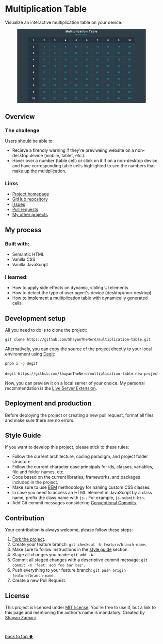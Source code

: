<h1>Multiplication Table</h1>

<p>
   Visualize an interactive multiplication table on your device.
</p>
<figure>
   <img src="https://github.com/ShayanTheNerd/multiplication-table/blob/main/og-img.webp" alt="Multiplication Table preview" />
</figure>

<h2>Overview</h2>
<h3>The challenge</h3>
<p>Users should be able to:</p>
<ul>
   <li>Recieve a firendly warning if they're previweing website on a non-desktop device (mobile, tablet, etc.).</li>
   <li>Hover over a number (table cell) or click on it if on a non-desktop device and have corresponding table cells highlighted to see the numbers that make up the multiplication.</li>
</ul>

<h3>Links</h3>
<ul>
   <li>
      <a href="https://shayanthenerd.github.io/multiplication-table">Project homepage</a>
   </li>
   <li>
      <a href="https://github.com/ShayanTheNerd/multiplication-table">GitHub repository</a>
   </li>
   <li>
      <a href="https://github.com/ShayanTheNerd/multiplication-table/issues">Issues</a>
   </li>
   <li>
      <a href="https://github.com/ShayanTheNerd/multiplication-table/pulls">Pull requests</a>
   </li>
   <li>
      <a href="https://github.com/ShayanTheNerd?tab=repositories">My other projects</a>
   </li>
</ul>

<h2>My process</h2>
<h3>Built with:</h3>
<ul>
   <li>Semantic HTML</li>
   <li>Vanilla CSS</li>
   <li>Vanilla JavaScript</li>
</ul>

<h3>I learned:</h3>
<ul>
   <li>How to apply side effects on dynamic, sibling UI elements.</li>
   <li>How to detect the type of user agent's device (desktop/non-desktop).</li>
   <li>How to implement a multiplication table with dynamically generated cells.</li>
</ul>

<h2>Development setup</h2>
<p>All you need to do is to clone the project:</p>

```sh
git clone https://github.com/ShayanTheNerd/multiplication-table.git
```

<p>
   Alternatively, you can copy the source of the project directly to your local environment using <a href="https://github.com/Rich-Harris/degit">Degit</a>:
</p>

```sh
pnpm i -g degit

degit https://github.com/ShayanTheNerd/multiplication-table new-project-folder
```

<p>Now, you can preview it on a local server of your choice. My personal recommendation is the <a href="https://marketplace.visualstudio.com/items?itemName=ritwickdey.LiveServer">Live Server Extension</a>.</p>

<h2>Deployment and production</h2>
<p>Before deploying the project or creating a new pull request, format all files and make sure there are no errors.</p>

<h2>Style Guide</h2>
<p>If you want to develop this project, please stick to these rules:</p>
<ul>
   <li>Follow the current architecture, coding paradigm, and project folder structure.</li>
   <li>Follow the current character case principals for ids, classes, variables, file and folder names, etc.</li>
   <li>Code based on the current libraries, frameworks, and packages included in the project.</li>
   <li>Make sure to use <a href="https://getbem.com">BEM</a> methodology for naming custom CSS classes.</li>
   <li>In case you need to access an HTML element in JavaScript by a class name, prefix the class name with <code>js-</code>. For example, <code>js-submit-btn</code>.</li>
   <li>Add Git commit messages considering <a href="https://www.conventionalcommits.org">Conventional Commits</a>.</li>
</ul>

<h2>Contribution</h2>
<p>Your contribution is always welcome, please follow these steps:</p>
<ol>
   <li>
      <a href="https://github.com/ShayanTheNerd/multiplication-table/fork">Fork the project</a>.
   </li>
   <li>Create your feature branch: <code>git checkout -b feature/branch-name</code>.</li>
   <li>Make sure to follow instructions in the <a href="https://github.com/ShayanTheNerd/multiplication-table#style-guide">style guide</a> section.</li>
   <li>Stage all changes you made: <code>git add -A</code>.</li>
   <li>Commit all staged changes with a descriptive commit message: <code>git commit -m 'feat: add foo bar baz'</code>.</li>
   <li>Push everything to your feature branch: <code>git push origin feature/branch-name</code>.</li>
   <li>Create a new Pull Request.</li>
</ol>

<h2>License</h2>
<p>
   This project is licensed under <a href="https://github.com/ShayanTheNerd/multiplication-table/blob/main/LICENSE.md">MIT license</a>. You're free to use it, but a link to this page and mentioning the author's name is mandatory. Created by <a href="https://shayan-zamani.me">Shayan Zamani</a>.
</p>

<br />

<a href="https://github.com/ShayanTheNerd/multiplication-table#multiplication-table">back to top ⬆️</a>
